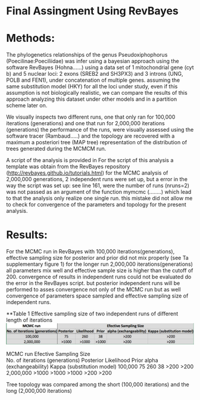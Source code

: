 Final Assingment Using RevBayes
===============================


Methods: 
========
The phylogenetics relationships of the genus Pseudoxiphophorus (Poecilinae:Poeciliidae) was infer using a bayesian approach 
using the software RevBayes (Hohna......) using a data set of 1 mitochondrial gene (cyt b) and 5 nuclear loci: 2 exons (SREB2 and SH3PX3)
and 3 introns (UNG, POLB and FEN1), under concatenation of multiple genes. assuming the same substitution model (HKY) for all 
the loci under study, even if this assumption is not biologically realistic, we can compare the results of this approach analyzing this dataset
under other models and in a partition scheme later on. 

We visually inspects two different runs, one that only ran for 100,000 iterations (generations) and one that run for 2,000,000 iterations (generations) 
the performance of the runs, were visually assessed using the software tracer (Rambaud.....) and the topology are recovered with a maximum a posteriori tree (MAP tree)
representation of the distribution of trees generated during the MCMCM run. 

A script of the analysis is provided in 
For the script of this analysis a template was obtain from the RevBayes repository (http://revbayes.github.io/tutorials.html)
for the MCMC analysis of 2,000,000 generations, 2 independent runs were set up, but a error in the way the script was set up: 
see line 161, were the number of runs (nruns=2) was not passed as an argument of the function mymcmc (........) which lead to that the analysis 
only realize one single run. this mistake did not allow me to check for convergence of the parameters and topology for the present analysis.   
 
 
Results: 
=========
For the MCMC run in RevBayes with 100,000 iterations(generations), effective sampling size for posterior and prior did not mix properly (see Ta supplementary figure 1) 
for the longer run 2,000,000 iterations(generations) all parameters mix well and effective sample size is higher than the cutoff of 200. convergence of results  in independent runs could not be evaluated do the 
error in the RevBayes script. but posterior independent runs will be performed to asses convergence not only of the MCMC run but as well convergence of parameters space sampled and effective sampling size 
of independent runs. 

**Table 1 Effective sampling size of two independent runs of different length of iterations
![example image](ESS.png)

MCMC run 											Efective Sampling Size				
No. of iterations (generations)				Posterior 	Likelihood	Prior	alpha (exchangeability) 	Kappa (substitution model)
100,000											75			260		38				>200							>200
2,000,000									  >1000		   >1000   >1000			>200							>200

Tree topology was compared among the short (100,000 iterations) and the long (2,000,000 iterations) 

